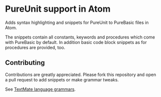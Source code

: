 # PureUnit support in Atom

Adds syntax highlighting and snippets for PureUnit to PureBasic files in Atom.

The snippets contain all constants, keywords and procedures which come with PureBasic by default. In addition basic code block snippets as for procedures are provided, too.

## Contributing

Contributions are greatly appreciated. Please fork this repository and open a pull request to add snippets or make grammar tweaks.

See [TextMate language grammars](http://manual.macromates.com/en/language_grammars).
